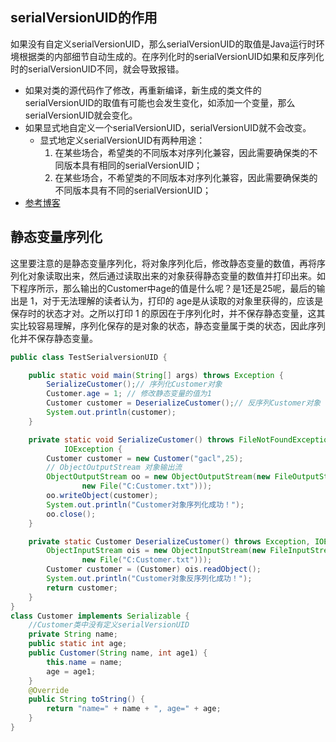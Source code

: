 ## serialVersionUID的作用

​	如果没有自定义serialVersionUID，那么serialVersionUID的取值是Java运行时环境根据类的内部细节自动生成的。在序列化时的serialVersionUID如果和反序列化时的serialVersionUID不同，就会导致报错。

- 如果对类的源代码作了修改，再重新编译，新生成的类文件的serialVersionUID的取值有可能也会发生变化，如添加一个变量，那么serialVersionUID就会变化。
- 如果显式地自定义一个serialVersionUID，serialVersionUID就不会改变。
  - 显式地定义serialVersionUID有两种用途：
    1. 在某些场合，希望类的不同版本对序列化兼容，因此需要确保类的不同版本具有相同的serialVersionUID；
    2. 在某些场合，不希望类的不同版本对序列化兼容，因此需要确保类的不同版本具有不同的serialVersionUID；
- [参考博客](https://www.cnblogs.com/xdp-gacl/p/3777987.html)

## **静态变量序列化**

这里要注意的是静态变量序列化，将对象序列化后，修改静态变量的数值，再将序列化对象读取出来，然后通过读取出来的对象获得静态变量的数值并打印出来。如下程序所示，那么输出的Customer中age的值是什么呢？是1还是25呢，最后的输出是 1，对于无法理解的读者认为，打印的 age是从读取的对象里获得的，应该是保存时的状态才对。之所以打印 1 的原因在于序列化时，并不保存静态变量，这其实比较容易理解，序列化保存的是对象的状态，静态变量属于类的状态，因此序列化并不保存静态变量。

```java
public class TestSerialversionUID {

    public static void main(String[] args) throws Exception {
        SerializeCustomer();// 序列化Customer对象
        Customer.age = 1; // 修改静态变量的值为1
        Customer customer = DeserializeCustomer();// 反序列Customer对象
        System.out.println(customer);
    }

    private static void SerializeCustomer() throws FileNotFoundException,
            IOException {
        Customer customer = new Customer("gacl",25);
        // ObjectOutputStream 对象输出流
        ObjectOutputStream oo = new ObjectOutputStream(new FileOutputStream(
                new File("C:Customer.txt")));
        oo.writeObject(customer);
        System.out.println("Customer对象序列化成功！");
        oo.close();
    }

    private static Customer DeserializeCustomer() throws Exception, IOException {
        ObjectInputStream ois = new ObjectInputStream(new FileInputStream(
                new File("C:Customer.txt")));
        Customer customer = (Customer) ois.readObject();
        System.out.println("Customer对象反序列化成功！");
        return customer;
    }
}
class Customer implements Serializable {
    //Customer类中没有定义serialVersionUID
    private String name;
    public static int age;
    public Customer(String name, int age1) {
        this.name = name;
        age = age1;
    }
    @Override
    public String toString() {
        return "name=" + name + ", age=" + age;
    }
}
```

